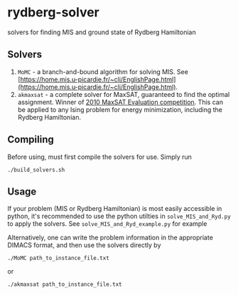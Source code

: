 # rydberg-solver
solvers for finding MIS and ground state of Rydberg Hamiltonian

## Solvers
1. `MoMC` - a branch-and-bound algorithm for solving MIS. See [https://home.mis.u-picardie.fr/~cli/EnglishPage.html](https://home.mis.u-picardie.fr/~cli/EnglishPage.html).
2. `akmaxsat` - a complete solver for MaxSAT, guaranteed to find the optimal assignment. Winner of [2010 MaxSAT Evaluation competition](http://www.maxsat.udl.cat/10/results/#wms-random). This can be applied to any Ising problem for energy minimization, including the Rydberg Hamiltonian.

## Compiling
Before using, must first compile the solvers for use. Simply run

`./build_solvers.sh`

## Usage

If your problem (MIS or Rydberg Hamiltonian) is most easily accessible in python, it's recommended to use the python utilties in `solve_MIS_and_Ryd.py` to apply the solvers.
See `solve_MIS_and_Ryd_example.py` for example

Alternatively, one can write the problem information in the appropriate DIMACS format, and then use the solvers directly by

`./MoMC path_to_instance_file.txt`

or 

`./akmaxsat path_to_instance_file.txt`
